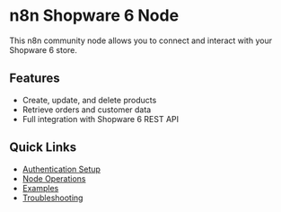# n8n Shopware 6 Node

This n8n community node allows you to connect and interact with your Shopware 6 store.

## Features
- Create, update, and delete products
- Retrieve orders and customer data
- Full integration with Shopware 6 REST API

## Quick Links
- [Authentication Setup](authentication.md)
- [Node Operations](operations.md)
- [Examples](examples.md)
- [Troubleshooting](troubleshooting.md)
